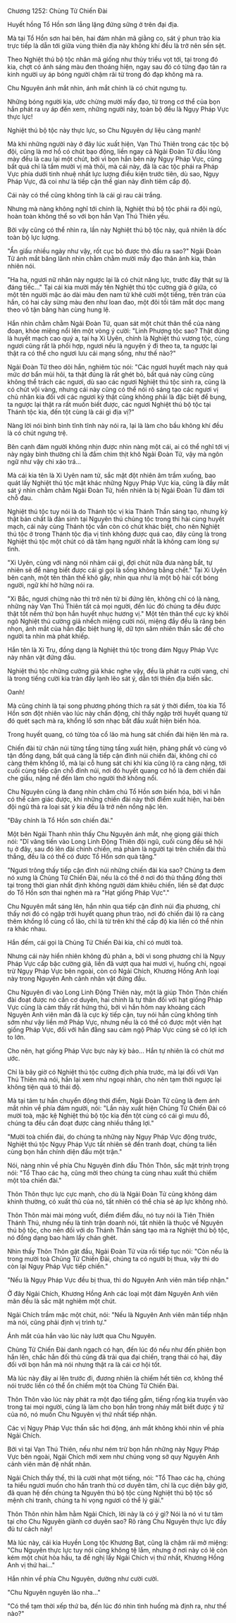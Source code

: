 




Chương 1252: Chủng Tử Chiến Đài


Huyết hồng Tổ Hồn sơn lẳng lặng đứng sững ở trên đại địa.

Mà tại Tổ Hồn sơn hai bên, hai đám nhân mã giằng co, sát ý phun trào kia trực tiếp là dẫn tới giữa vùng thiên địa này không khí đều là trở nên sền sệt.

Theo Nghiệt thú bộ tộc nhân mã giống như thủy triều vọt tới, tại trong đó kia, chợt có ánh sáng màu đen thoáng hiện, ngay sau đó có từng đạo tản ra kinh người uy áp bóng người chậm rãi từ trong đó đạp không mà ra.

Chu Nguyên ánh mắt nhìn, ánh mắt chính là có chút ngưng tụ.

Những bóng người kia, ước chừng mười mấy đạo, từ trong cơ thể của bọn hắn phát ra uy áp đến xem, những người này, toàn bộ đều là Ngụy Pháp Vực thực lực!

Nghiệt thú bộ tộc này thực lực, so Chu Nguyên dự liệu càng mạnh!

Mà khi những người này ở đây lúc xuất hiện, Vạn Thú Thiên trong các tộc bộ đội, cũng là mơ hồ có chút bạo động, liền ngay cả Ngải Đoàn Tử đầu lông mày đều là cau lại một chút, bởi vì bọn hắn bên này Ngụy Pháp Vực, cũng bất quá chỉ là tầm mười vị mà thôi, mà cái này, đã là các tộc phái ra Pháp Vực phía dưới tinh nhuệ nhất lực lượng điều kiện trước tiên, dù sao, Ngụy Pháp Vực, đã coi như là tiếp cận thế gian này đỉnh tiêm cấp độ.

Cái này có thể cũng không tính là cái gì rau cải trắng.

Nhưng mà nàng không nghĩ tới chính là, Nghiệt thú bộ tộc phái ra đội ngũ, hoàn toàn không thể so với bọn hắn Vạn Thú Thiên yếu.

Bởi vậy cũng có thể nhìn ra, lần này Nghiệt thú bộ tộc này, quả nhiên là dốc toàn bộ lực lượng.

"Ẩn giấu nhiều ngày như vậy, rốt cục bỏ được thò đầu ra sao?" Ngải Đoàn Tử ánh mắt băng lãnh nhìn chằm chằm mười mấy đạo thân ảnh kia, thản nhiên nói.

"Ha ha, ngươi nữ nhân này ngược lại là có chút năng lực, trước đây thật sự là đáng tiếc..." Tại cái kia mười mấy tên Nghiệt thú tộc cường giả ở giữa, có một tên người mặc áo dài màu đen nam tử khẽ cười một tiếng, trên trán của hắn, có hai cây sừng màu đen như loan đao, một đôi tối tăm mắt dọc mang theo vô tận băng hàn cùng hung lệ.

Hắn nhìn chằm chằm Ngải Đoàn Tử, quan sát một chút thân thể của nàng đoạn, khóe miệng nổi lên một vòng ý cười: "Linh Phượng tộc sao? Thật đúng là huyết mạch cao quý a, tại hạ Xi Uyên, chính là Nghiệt thú vương tộc, cùng ngươi cũng rất là phối hợp, ngươi nếu là nguyện ý đi theo ta, ta ngược lại thật ra có thể cho ngươi lưu cái mạng sống, như thế nào?"

Ngải Đoàn Tử theo dõi hắn, nghiêm túc nói: "Các ngươi huyết mạch này quá mức dơ bẩn mùi hôi, ta thật đúng là rất ghét bỏ, bất quá này cũng cũng không thể trách các ngươi, dù sao các ngươi Nghiệt thú tộc sinh ra, cũng là có chút vội vàng, nhưng cái này cũng có thể nói rõ sáng tạo các ngươi vị chủ nhân kia đối với các ngươi kỳ thật cũng không phải là đặc biệt để bụng, ta ngược lại thật ra rất muốn biết được, các ngươi Nghiệt thú bộ tộc tại Thánh tộc kia, đến tột cùng là cái gì địa vị?"

Nàng lời nói bình bình tĩnh tĩnh này nói ra, lại là làm cho bầu không khí đều là có chút ngưng trệ.

Bên cạnh đám người không nhịn được nhìn nàng một cái, ai có thể nghĩ tới vị này ngày bình thường chỉ là đắm chìm thịt khô Ngải Đoàn Tử, vậy mà ngôn ngữ như vậy chi xảo trá...

Mà cái kia tên là Xi Uyên nam tử, sắc mặt đột nhiên âm trầm xuống, bao quát lấy Nghiệt thú tộc mặt khác những Ngụy Pháp Vực kia, cũng là đầy mắt sát ý nhìn chằm chằm Ngải Đoàn Tử, hiển nhiên là bị Ngải Đoàn Tử đâm tới chỗ đau.

Nghiệt thú tộc tuy nói là do Thánh tộc vị kia Thánh Thần sáng tạo, nhưng kỳ thật bản chất là đản sinh tại Nguyên thú chủng tộc trong thi hài cùng huyết mạch, cái này cùng Thánh tộc vẫn còn có chút khác biệt, cho nên Nghiệt thú tộc ở trong Thánh tộc địa vị tính không được quá cao, đây cũng là trong Nghiệt thú tộc một chút có dã tâm hạng người nhất là không cam lòng sự tình.

"Xi Uyên, cùng với nàng nói nhảm cái gì, đợi chút nữa đưa nàng bắt, tự nhiên sẽ để nàng biết được cái gì gọi là sống không bằng chết." Tại Xi Uyên bên cạnh, một tên thân thể khô gầy, nhìn qua như là một bộ hài cốt bóng người, ngữ khí hờ hững nói ra.

"Xi Bắc, ngươi chừng nào thì trở nên từ bi đứng lên, không chỉ có là nàng, những này Vạn Thú Thiên tất cả mọi người, đến lúc đó chúng ta đều được thật tốt nếm thử bọn hắn huyết nhục hương vị." Một tên thân thể cực kỳ khôi ngô Nghiệt thú cường giả nhếch miệng cười nói, miệng đầy đều là răng bén nhọn, ánh mắt của hắn đặc biệt hung lệ, dữ tợn sâm nhiên thần sắc để cho người ta nhìn mà phát khiếp.

Hắn tên là Xi Trụ, đồng dạng là Nghiệt thú tộc trong đám Ngụy Pháp Vực này nhân vật đứng đầu.

Nghiệt thú tộc những cường giả khác nghe vậy, đều là phát ra cười vang, chỉ là trong tiếng cười kia tràn đầy lạnh lẽo sát ý, dẫn tới thiên địa biến sắc.

Oanh!

Mà cũng chính là tại song phương phóng thích ra sát ý thời điểm, tòa kia Tổ Hồn sơn đột nhiên vào lúc này chấn động, chỉ thấy ngập trời huyết quang từ đó quét sạch mà ra, khổng lồ sơn nhạc bắt đầu xuất hiện biến hóa.

Trong huyết quang, có từng tòa cổ lão mà hung sát chiến đài hiện lên mà ra.

Chiến đài từ chân núi từng tầng từng tầng xuất hiện, phảng phất vô cùng vô tận đồng dạng, bất quá càng là tiếp cận đỉnh núi chiến đài, không chỉ có càng thêm khổng lồ, mà lại cỗ hung sát chi khí kia cũng lộ ra càng nặng, tới cuối cùng tiếp cận chỗ đỉnh núi, nơi đó huyết quang cơ hồ là đem chiến đài che giấu, nặng nề đến làm cho người thở không nổi.

Chu Nguyên cũng là đang nhìn chăm chú Tổ Hồn sơn biến hóa, bởi vì hắn có thể cảm giác được, khi những chiến đài này thời điểm xuất hiện, hai bên đội ngũ thả ra loại sát ý kia đều là trở nên nồng nặc lên.

"Đây chính là Tổ Hồn sơn chiến đài."

Một bên Ngải Thanh nhìn thấy Chu Nguyên ánh mắt, nhẹ giọng giải thích nói: "Dĩ vãng tiến vào Long Linh Động Thiên đội ngũ, cuối cùng đều sẽ hội tụ ở đây, sau đó lên đài chinh chiến, mà phàm là người tại trên chiến đài thủ thắng, đều là có thể có được Tổ Hồn sơn quà tặng."

"Ngươi trông thấy tiếp cận đỉnh núi những chiến đài kia sao? Chúng ta đem nó xưng là Chủng Tử Chiến Đài, nếu là có thể ở nơi đó thủ thắng đồng thời tại trong thời gian nhất định không người dám khiêu chiến, liền sẽ đạt được do Tổ Hồn sơn thai nghén mà ra "Hạt giống Pháp Vực"."

Chu Nguyên mắt sáng lên, hắn nhìn qua tiếp cận đỉnh núi địa phương, chỉ thấy nơi đó có ngập trời huyết quang phun trào, nơi đó chiến đài lộ ra càng thêm khổng lồ cùng cổ lão, chỉ là từ trên khí thế cấp độ kia liền có thể nhìn ra khác nhau.

Hắn đếm, cái gọi là Chủng Tử Chiến Đài kia, chỉ có mười toà.

Nhưng cái này hiển nhiên không đủ phân a, bởi vì song phương chỉ là Ngụy Pháp Vực cấp bậc cường giả, liền đã vượt qua hai mươi vị, huống chi, ngoại trừ Ngụy Pháp Vực bên ngoài, còn có Ngải Chích, Khương Hồng Anh loại này trong Nguyên Anh cảnh nhân vật đứng đầu.

Chu Nguyên đi vào Long Linh Động Thiên này, một là giúp Thôn Thôn chiến đài đoạt được nó cần cơ duyên, hai chính là tự thân đối với hạt giống Pháp Vực cũng là cảm thấy rất hứng thú, bởi vì hắn hôm nay khoảng cách Nguyên Anh viên mãn đã là cực kỳ tiếp cận, tuy nói hắn cũng không tính sớm như vậy liền mở Pháp Vực, nhưng nếu là có thể có được một viên hạt giống Pháp Vực, đối với hắn đằng sau cảm ngộ Pháp Vực cũng sẽ có lợi ích to lớn.

Cho nên, hạt giống Pháp Vực bực này kỳ bảo... Hắn tự nhiên là có chút mơ ước.

Chỉ là bây giờ có Nghiệt thú tộc cường địch phía trước, mà lại đối với Vạn Thú Thiên mà nói, hắn lại xem như ngoại nhân, cho nên tạm thời ngược lại không tiện quá tỏ thái độ.

Mà tại tâm tư hắn chuyển động thời điểm, Ngải Đoàn Tử cũng là đem ánh mắt nhìn về phía đám người, nói: "Lần này xuất hiện Chủng Tử Chiến Đài có mười toà, mặc kệ Nghiệt thú bộ tộc kia đến tột cùng có cái gì mưu đồ, chúng ta đều cần đoạt được càng nhiều thắng lợi."

"Mười toà chiến đài, do chúng ta những này Ngụy Pháp Vực động trước, Nghiệt thú tộc Ngụy Pháp Vực tất nhiên sẽ đến tranh đoạt, chúng ta liền cùng bọn hắn chính diện đấu một trận."

Nói, nàng nhìn về phía Chu Nguyên đỉnh đầu Thôn Thôn, sắc mặt trịnh trọng nói: "Tổ Thao các hạ, cũng mời theo chúng ta cùng nhau xuất thủ chiếm một tòa chiến đài."

Thôn Thôn thực lực cực mạnh, cho dù là Ngải Đoàn Tử cũng không dám khinh thường, có xuất thủ của nó, tất nhiên có thể chia sẻ áp lực không nhỏ.

Thôn Thôn mài mài móng vuốt, điểm điểm đầu, nó tuy nói là Tiên Thiên Thánh Thú, nhưng nếu là tính trận doanh nói, tất nhiên là thuộc về Nguyên thú bộ tộc, cho nên đối với do Thánh Thần sáng tạo mà ra Nghiệt thú bộ tộc, nó đồng dạng bao hàm lấy chán ghét.

Nhìn thấy Thôn Thôn gật đầu, Ngải Đoàn Tử vừa rồi tiếp tục nói: "Còn nếu là trong mười toà Chủng Tử Chiến Đài, chúng ta có người bị thua, vậy thì do còn lại Ngụy Pháp Vực tiếp chiến."

"Nếu là Ngụy Pháp Vực đều bị thua, thì do Nguyên Anh viên mãn tiếp nhận."

Ở đây Ngải Chích, Khương Hồng Anh các loại một đám Nguyên Anh viên mãn đều là sắc mặt nghiêm một chút.

Ngải Chích trầm mặc một chút, nói: "Nếu là Nguyên Anh viên mãn tiếp nhận mà nói, cũng phải định vị trình tự."

Ánh mắt của hắn vào lúc này lướt qua Chu Nguyên.

Chủng Tử Chiến Đài danh ngạch có hạn, đến lúc đó nếu như đến phiên bọn hắn lên, chắc hẳn đối thủ cũng đã trải qua đại chiến, trạng thái có hại, đây đối với bọn hắn mà nói nhưng thật ra là cái cơ hội tốt.

Mà lúc này đây ai lên trước đi, đương nhiên là chiếm hết tiên cơ, không thể nói trước liền có thể ổn chiếm một tòa Chủng Tử Chiến Đài.

Thôn Thôn vào lúc này phát ra một đạo tiếng gầm, tiếng rống kia truyền vào trong tai mọi người, cũng là làm cho bọn hắn trong nháy mắt biết được ý tứ của nó, nó muốn Chu Nguyên vị thứ nhất tiếp nhận.

Các vị Ngụy Pháp Vực thần sắc hơi động, ánh mắt không khỏi nhìn về phía Ngải Chích.

Bởi vì tại Vạn Thú Thiên, nếu như ném trừ bọn hắn những này Ngụy Pháp Vực bên ngoài, Ngải Chích mới xem như chúng vọng sở quy Nguyên Anh cảnh viên mãn đệ nhất nhân.

Ngải Chích thấy thế, thì là cười nhạt một tiếng, nói: "Tổ Thao các hạ, chúng ta hiểu ngươi muốn cho hắn tranh thủ cơ duyên tâm, chỉ là cục diện bây giờ, đã quan hệ đến chúng ta Nguyên thú bộ tộc cùng Nghiệt thú bộ tộc số mệnh chi tranh, chúng ta hi vọng ngươi có thể lý giải."

Thôn Thôn nhìn hằm hằm Ngải Chích, lời này là có ý gì? Nói là nó vì tư tâm tại cho Chu Nguyên giành cơ duyên sao? Rõ ràng Chu Nguyên thực lực đầy đủ tư cách này!

Mà lúc này, cái kia Huyền Long tộc Khương Bạt, cũng là chậm rãi mở miệng: "Chu Nguyên thực lực tuy nói cũng không tệ lắm, nhưng ở nơi này có lẽ còn kém một chút hỏa hầu, ta đề nghị lấy Ngải Chích vị thứ nhất, Khương Hồng Anh vị thứ hai..."

Hắn nhìn về phía Chu Nguyên, dường như cười cười.

"Chu Nguyên nguyên lão nha..."

"Có thể tạm thời xếp thứ ba, đến lúc đó nhìn tình huống mà định ra, như thế nào?"




